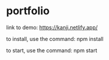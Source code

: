 # portfolio

link to demo: https://kanji.netlify.app/

to install, use the command: npm install

to start, use the command: npm start
